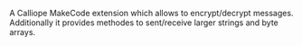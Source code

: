 A Calliope MakeCode extension which allows to encrypt/decrypt messages. 
Additionally it provides methodes to sent/receive larger strings and byte arrays.


